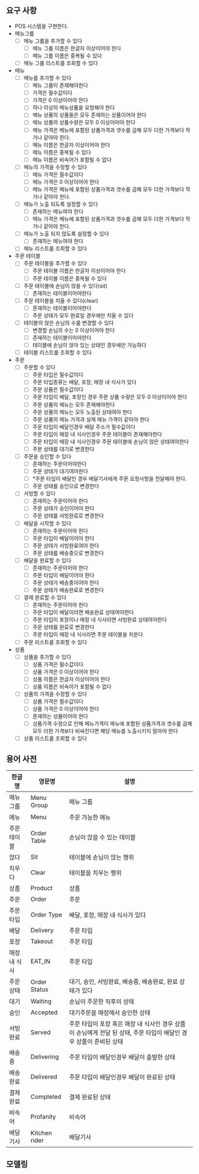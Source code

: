 ## 요구 사항

- POS 시스템을 구현한다.
- 메뉴그룹
    - [ ] 메뉴 그룹을 추가할 수 있다
        - [ ] 메뉴 그룹 이름은 한글자 이상이어야 한다
        - [ ] 메뉴 그룹 이름은 중복될 수 있다
    - [ ] 메뉴 그룹 리스트를 조회할 수 있다

- 메뉴
    - [ ] 메뉴를 추가할 수 있다
        - [ ] 메뉴 그룹이 존재해야한다
        - [ ] 가격은 필수값이다
        - [ ] 가격은 0 이상이어야 한다
        - [ ] 하나 이상의 메뉴상품을 요청해야 한다
        - [ ] 메뉴 상품의 상품들은 모두 존재하는 상품이어야 한다
        - [ ] 메뉴 상품의 상품수량은 모두 0 이상이어야 한다
        - [ ] 메뉴 가격은 메뉴에 포함된 상품가격과 갯수를 곱해 모두 더한 가격보다 작거나 같아야 한다.
        - [ ] 메뉴 이름은 한글자 이상이어야 한다
        - [ ] 메뉴 이름은 중복될 수 있다
        - [ ] 메뉴 이름은 비속어가 포함될 수 없다

    - [ ] 메뉴의 가격을 수정할 수 있다
        - [ ] 메뉴 가격은 필수값이다 
        - [ ] 메뉴 가격은 0 이상이어야 한다
        - [ ] 메뉴 가격은 메뉴에 포함된 상품가격과 갯수를 곱해 모두 더한 가격보다 작거나 같아야 한다.

    - [ ] 메뉴가 노출 되도록 설정할 수 있다
        - [ ] 존재하는 메뉴여야 한다
        - [ ] 메뉴 가격은 메뉴에 포함된 상품가격과 갯수를 곱해 모두 더한 가격보다 작거나 같아야 한다.

    - [ ] 메뉴가 노출 되지 않도록 설정할 수 있다
        - [ ] 존재하는 메뉴여야 한다

    - [ ] 메뉴 리스트를 조회할 수 있다

- 주문 테이블
    - [ ] 주문 테이블을 추가할 수 있다
        - [ ] 주문 테이블 이름은 한글자 이상이어야 한다
        - [ ] 주문 테이블 이름은 중복될 수 있다

    - [ ] 주문 테이블에 손님이 앉을 수 있다(sit)
        - [ ] 존재하는 테이블이어야한다

    - [ ] 주문 테이블을 치울 수 있다(clear)
        - [ ] 존재하는 테이블이어야한다
        - [ ] 주문 상태가 모두 완료일 경우에만 치울 수 있다

    - [ ] 테이블의 앉은 손님의 수를 변경할 수 있다
        - [ ] 변경할 손님의 수는 0 이상이어야 한다
        - [ ] 존재하는 테이블이어야한다
        - [ ] 테이블에 손님이 앉아 있는 상태인 경우에만 가능하다

    - [ ] 테이블 리스트를 조회할 수 있다

- 주문
    - [ ] 주문할 수 있다
        - [ ] 주문 타입은 필수값이다
        - [ ] 주문 타입종류는 배달, 포장, 매장 내 식사가 있다
        - [ ] 주문 상품은 필수값이다
        - [ ] 주문 타입이 배달, 포장인 경우 주문 상품 수량은 모두 0 이상이어야 한다
        - [ ] 주문 상품의 메뉴는 모두 존재해야한다
        - [ ] 주문 상품의 메뉴는 모두 노출된 상태여야 한다
        - [ ] 주문 상품의 메뉴 가격과 실제 메뉴 가격이 같아야 한다
        - [ ] 주문 타입이 배달인경우 배달 주소가 필수값이다
        - [ ] 주문 타입이 매장 내 식사인경우 주문 테이블이 존재해야한다
        - [ ] 주문 타입이 매장 내 식사인경우 주문 테이블에 손님이 앉은 상태여야한다
        - [ ] 주문 상태를 대기로 변경한다
    
    - [ ] 주문을 승인할 수 있다
        - [ ] 존재하는 주문이어야한다
        - [ ] 주문 상태가 대기여야한다
        - [ ] *주문 타입이 배달인 경우 배달기사에게 주문 요청사항을 전달해야 한다.
        - [ ] 주문 상태를 승인으로 변경한다
    
    - [ ] 서빙할 수 있다
        - [ ] 존재하는 주문이어야 한다
        - [ ] 주문 상태가 승인이어야 한다
        - [ ] 주문 상태를 서빙완료로 변경한다
    
    - [ ] 배달을 시작할 수 있다
        - [ ] 존재하는 주문이어야 한다
        - [ ] 주문 타입이 배달이어야 한다
        - [ ] 주문 상태가 서빙완료여야 한다
        - [ ] 주문 상태를 배송중으로 변경한다
    
    - [ ] 배달을 완료할 수 있다
        - [ ] 존재하는 주문이어야 한다
        - [ ] 주문 타입이 배달이어야 한다
        - [ ] 주문 상태가 배송중이어야 한다
        - [ ] 주문 상태가 배송완료로 변경한다
    
    - [ ] 결제 완료할 수 있다
        - [ ] 존재하는 주문이어야 한다
        - [ ] 주문 타입이 배달이라면 배송완료 상태여야한다
        - [ ] 주문 타입이 포장이나 매장 내 식사라면 서빙완료 상태여야한다
        - [ ] 주문 상태를 완료로 변경한다
        - [ ] 주문 타입이 매장 내 식사라면 주문 테이블을 치운다
    
    - [ ] 주문 리스트를 조회할 수 있다
    
- 상품
    - [ ] 상품을 추가할 수 있다
        - [ ] 상품 가격은 필수값이다
        - [ ] 상품 가격은 0 이상이어야 한다
        - [ ] 상품 이름은 한글자 이상이어야 한다
        - [ ] 상품 이름은 비속어가 포함될 수 없다

    - [ ] 상품의 가격을 수정할 수 있다
        - [ ] 상품 가격은 필수값이다
        - [ ] 상품 가격은 0 이상이어야 한다
        - [ ] 존재하는 상품이어야 한다
        - [ ] 상품가격 수정으로 인해 메뉴가격이 메뉴에 포함된 상품가격과 갯수를 곱해 모두 더한 가격보다 비싸진다면 해당 메뉴를 노출시키지 말아야 한다

    - [ ] 상품 리스트를 조회할 수 있다

## 용어 사전

| 한글명 | 영문명 | 설명 |
| --- | --- | --- |
| 메뉴 그룹 | Menu Group | 메뉴 그룹 |
| 메뉴 | Menu | 주문 가능한 메뉴 |
| 주문 테이블 | Order Table | 손님이 앉을 수 있는 테이블 |
| 앉다 | Sit | 테이블에 손님이 앉는 행위 |
| 치우다 | Clear | 테이블을 치우는 행위 |
| 상품 | Product | 상품 |
| 주문 | Order | 주문 |
| 주문 타입 | Order Type | 배달, 포장, 매장 내 식사가 있다 |
| 배달 | Delivery | 주문 타입 |
| 포장 | Takeout | 주문 타입 |
| 매장 내 식사 | EAT_IN | 주문 타입 |
| 주문 상태 | Order Status | 대기, 승인, 서빙완료, 배송중, 배송완료, 완료 상태가 있다 |
| 대기 | Waiting | 손님이 주문한 직후의 상태 |
| 승인 | Accepted | 대기주문을 매장에서 승인한 상태 |
| 서빙완료 | Served | 주문 타입이 포장 혹은 매장 내 식사인 경우 상품이 손님에게 전달 된 상태, 주문 타입이 배달인 경우 상품이 준비된 상태 |
| 배송중 | Delivering | 주문 타입이 배달인경우 배달이 출발한 상태 |
| 배송완료 | Delivered | 주문 타입이 배달인경우 배달이 완료된 상태 |
| 결제 완료 | Completed | 결제 완료된 상태 |
| 비속어 | Profanity | 비속어 |
| 배달기사 | Kitchen rider | 배달기사 |

## 모델링

